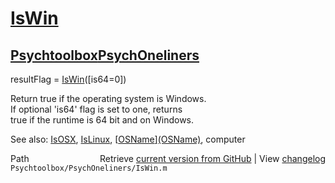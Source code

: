 # [IsWin](IsWin)
## [Psychtoolbox](Psychtoolbox)[PsychOneliners](PsychOneliners)

resultFlag = [IsWin](IsWin)([is64=0])  
  
Return true if the operating system is Windows.  
If optional 'is64' flag is set to one, returns  
true if the runtime is 64 bit and on Windows.  
  
See also: [IsOSX](IsOSX), [IsLinux](IsLinux), [[OSName](OSName)][(OSName)]((OSName)), computer  




<div class="code_header" style="text-align:right;">
  <span style="float:left;">Path&nbsp;&nbsp;</span> <span class="counter">Retrieve <a href=
  "https://raw.github.com/Psychtoolbox-3/Psychtoolbox-3/beta/Psychtoolbox/PsychOneliners/IsWin.m">current version from GitHub</a> | View <a href=
  "https://github.com/Psychtoolbox-3/Psychtoolbox-3/commits/beta/Psychtoolbox/PsychOneliners/IsWin.m">changelog</a></span>
</div>
<div class="code">
  <code>Psychtoolbox/PsychOneliners/IsWin.m</code>
</div>

